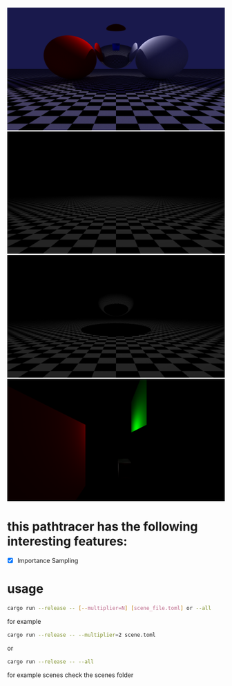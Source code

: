 ![Scene](./renders/scene.png)
![Checkered Floor](./renders/checkered_floor.png)
![Mirror Ball](./renders/mirror_ball.png)
![Cornell Box](./renders/cornell_box.png)

# this pathtracer has the following interesting features:
- [x] Importance Sampling

# usage
```bash
cargo run --release -- [--multiplier=N] [scene_file.toml] or --all
```

for example
```bash
cargo run --release -- --multiplier=2 scene.toml
```

or 
```bash
cargo run --release -- --all
```

for example scenes check the scenes folder